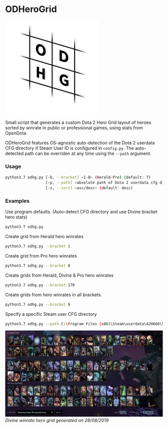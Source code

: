 # ODHeroGrid
![logo](logo.png)

Small script that generates a custom Dota 2 Hero Grid layout of heroes sorted by winrate in public or professional games, using stats from OpenDota.

ODHeroGrid features OS-agnostic auto-detection of the Dota 2 userdata CFG directory if
Steam User ID is configured in `config.py`. The auto-detected path can be overriden at any time using the `--path` argument.

### Usage
```bash
python3.7 odhg.py [-b, --bracket] <1-8> (Herald-Pro) (default: 7)
                  [-p, --path] <absolute path of Dota 2 userdata cfg directory> (default: auto-detect)
                  [-s, --sort] <asc/desc> (default: desc)
```

### Examples
Use program defaults. (Auto-detect CFG directory and use Divine bracket hero stats)
```bash
python3.7 odhg.py
```

Create grid from Herald hero winrates
```bash
python3.7 odhg.py --bracket 1
```

Create grid from Pro hero winrates
```bash
python3.7 odhg.py --bracket 8
```

Create grids from Herald, Divine & Pro hero winrates
```bash
python3.7 odhg.py --bracket 178
```

Create grids from hero winrates in all brackets.
```bash
python3.7 odhg.py --bracket 9
```

Specify a specific Steam user CFG directory
```bash
python3.7 odhg.py --path C:\Program Files (x86)\Steam\userdata\420666\570\remote\cfg
```

![Divine Winrates](screenshot_divine.png)
_Divine winrate hero grid generated on 28/08/2019_